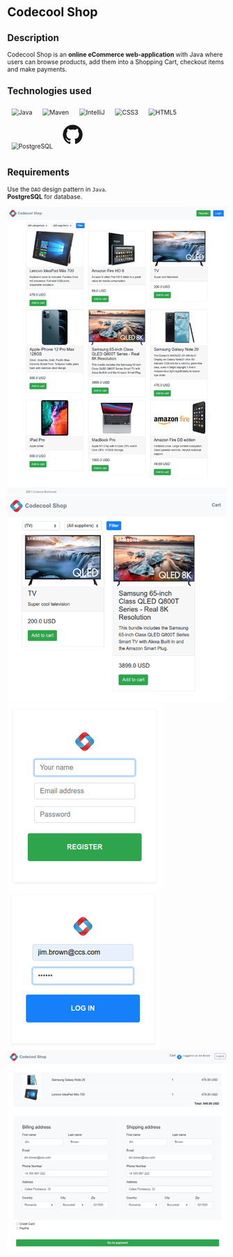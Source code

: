# Codecool Shop 

## Description

Codecool Shop is an **online eCommerce web-application** with Java where users can browse products, add them into a Shopping Cart,
checkout items and make payments.



## Technologies used
<div>
<img style="margin: 10px" src="https://img.icons8.com/color/48/000000/java-coffee-cup-logo.png" alt="Java" height="45"/>
<img style="margin: 10px" src="https://i0.wp.com/www.vexevsolutions.com/wp-content/uploads/2018/10/maven-logo-black-on-white.png?ssl=1" alt="Maven" height="45"/>
<img style="margin: 10px" src="https://upload.wikimedia.org/wikipedia/commons/thumb/9/9c/IntelliJ_IDEA_Icon.svg/1200px-IntelliJ_IDEA_Icon.svg.png" alt="IntelliJ" height="45"/>
<img style="margin: 10px" src="https://img.icons8.com/color/48/000000/css3.png" alt="CSS3" height="45" />
<img style="margin: 10px" src="https://img.icons8.com/nolan/64/html-5.png" alt="HTML5" height="45" />
<img style="margin: 10px" src="https://img.icons8.com/color/48/000000/postgreesql.png" alt="PostgreSQL" height="45" />
<img style="margin: 10px" src="https://raw.githubusercontent.com/github/explore/78df643247d429f6cc873026c0622819ad797942/topics/github/github.png" alt="Java" height="45"/>
</div>


## Requirements
 Use the `DAO` design pattern in `Java`.\
 **PostgreSQL** for database.

![codecool-shop](https://github.com/Dana-Mst/Codecool-shop/blob/main/screenshots/cs01.png)
![codecool-shop](https://github.com/Dana-Mst/Codecool-shop/blob/main/screenshots/cs12.png)
![codecool-shop](https://github.com/Dana-Mst/Codecool-shop/blob/main/screenshots/cs02.png)
![codecool-shop](https://github.com/Dana-Mst/Codecool-shop/blob/main/screenshots/cs04.png)
![codecool-shop](https://github.com/Dana-Mst/Codecool-shop/blob/main/screenshots/cs08.png)
